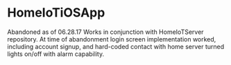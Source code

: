 # HomeIoTiOSApp
Abandoned as of 06.28.17
Works in conjunction with HomeIoTServer repository. At time of abandonment login screen implementation worked, including account signup, and hard-coded contact with home server turned lights on/off with alarm capability.
